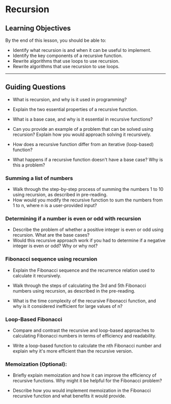 # Recursion

## Learning Objectives

By the end of this lesson, you should be able to:

- Identify what recursion is and when it can be useful to implement.
- Identify the key components of a recursive function.
- Rewrite algorithms that use loops to use recursion.
- Rewrite algorithms that use recursion to use loops.
<hr>

## Guiding Questions

- What is recursion, and why is it used in programming?

- Explain the two essential properties of a recursive function.

- What is a base case, and why is it essential in recursive functions?

- Can you provide an example of a problem that can be solved using recursion? Explain how you would approach solving it recursively.

- How does a recursive function differ from an iterative (loop-based) function?

- What happens if a recursive function doesn't have a base case? Why is this a problem?

### Summing a list of numbers

- Walk through the step-by-step process of summing the numbers 1 to 10 using recursion, as described in pre-reading.
- How would you modify the recursive function to sum the numbers from 1 to n, where n is a user-provided input?

### Determining if a number is even or odd with recursion

- Describe the problem of whether a positive integer is even or odd using recursion. What are the base cases?
- Would this recursive approach work if you had to determine if a negative integer is even or odd? Why or why not?

### Fibonacci sequence using recursion

- Explain the Fibonacci sequence and the recurrence relation used to calculate it recursively.

- Walk through the steps of calculating the 3rd and 5th Fibonacci numbers using recursion, as described in the pre-reading.

- What is the time complexity of the recursive Fibonacci function, and why is it considered inefficient for large values of n?

### Loop-Based Fibonacci

- Compare and contrast the recursive and loop-based approaches to calculating Fibonacci numbers in terms of efficiency and readability.

- Write a loop-based function to calculate the nth Fibonacci number and explain why it's more efficient than the recursive version.

### Memoization (Optional):

- Briefly explain memoization and how it can improve the efficiency of recursive functions. Why might it be helpful for the Fibonacci problem?

- Describe how you would implement memoization in the Fibonacci recursive function and what benefits it would provide.
